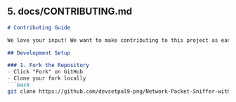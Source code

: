 
## 5. **docs/CONTRIBUTING.md**

```markdown
# Contributing Guide

We love your input! We want to make contributing to this project as easy and transparent as possible.

## Development Setup

### 1. Fork the Repository
- Click "Fork" on GitHub
- Clone your fork locally
```bash
git clone https://github.com/devsetpal9-png/Network-Packet-Sniffer-with-Alert-System.git
